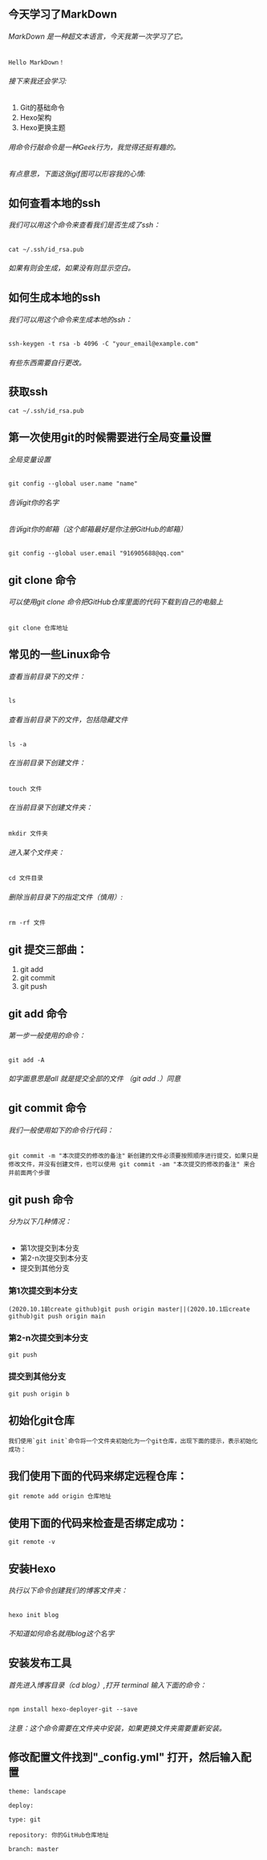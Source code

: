 ## 今天学习了MarkDown
###### MarkDown 是一种超文本语言，今天我第一次学习了它。
``Hello MarkDown！``
###### 接下来我还会学习:
1. Git的基础命令
1. Hexo架构
1. Hexo更换主题
###### 用命令行敲命令是一种Geek行为，我觉得还挺有趣的。
###### 有点意思，下面这张gif图可以形容我的心情:
## 如何查看本地的ssh
###### 我们可以用这个命令来查看我们是否生成了ssh：
``cat ~/.ssh/id_rsa.pub``
###### 如果有则会生成，如果没有则显示空白。
## 如何生成本地的ssh
###### 我们可以用这个命令来生成本地的ssh：
``ssh-keygen -t rsa -b 4096 -C "your_email@example.com"``
###### 有些东西需要自行更改。
## 获取ssh
``cat ~/.ssh/id_rsa.pub``
## 第一次使用git的时候需要进行全局变量设置
###### 全局变量设置
``git config --global user.name "name"``
###### 告诉git你的名字
###### 告诉git你的邮箱（这个邮箱最好是你注册GitHub的邮箱）
``git config --global user.email "916905688@qq.com"``
## git clone 命令
###### 可以使用git clone 命令把GitHub仓库里面的代码下载到自己的电脑上
``git clone 仓库地址``
## 常见的一些Linux命令
###### 查看当前目录下的文件：
``ls``
###### 查看当前目录下的文件，包括隐藏文件
``ls -a``
###### 在当前目录下创建文件：
``touch 文件``
###### 在当前目录下创建文件夹：
``mkdir 文件夹``
###### 进入某个文件夹：
``cd 文件目录``
###### 删除当前目录下的指定文件（慎用）:
``rm -rf 文件``
## git 提交三部曲：
1. git add
1. git commit
1. git push
## git add 命令
###### 第一步一般使用的命令：
``git add -A``
###### 如字面意思是all 就是提交全部的文件 （git add .）同意
## git commit 命令
###### 我们一般使用如下的命令行代码：
``git commit -m "本次提交的修改的备注"``
``新创建的文件必须要按照顺序进行提交，如果只是修改文件，并没有创建文件，也可以使用 git commit -am "本次提交的修改的备注" 来合并前面两个步骤``
## git push 命令
###### 分为以下几种情况：
* 第1次提交到本分支
* 第2-n次提交到本分支
* 提交到其他分支
### 第1次提交到本分支
``(2020.10.1前create github)git push origin master||(2020.10.1后create github)git push origin main``
### 第2-n次提交到本分支
``git push``
### 提交到其他分支
``git push origin b``
## 初始化git仓库
``我们使用`git init`命令将一个文件夹初始化为一个git仓库，出现下面的提示，表示初始化成功：``
## 我们使用下面的代码来绑定远程仓库：
``git remote add origin 仓库地址 ``
## 使用下面的代码来检查是否绑定成功：
``git remote -v``
## 安装Hexo
###### 执行以下命令创建我们的博客文件夹：
``hexo init blog``
###### 不知道如何命名就用blog这个名字
## 安装发布工具
###### 首先进入博客目录（cd blog）,打开 terminal 输入下面的命令：
``npm install hexo-deployer-git --save``
###### 注意：这个命令需要在文件夹中安装，如果更换文件夹需要重新安装。
## 修改配置文件找到"_config.yml" 打开，然后输入配置
``theme: landscape``

``deploy:``

  ``type: git``

  ``repository: 你的GitHub仓库地址``

  ``branch: master``
